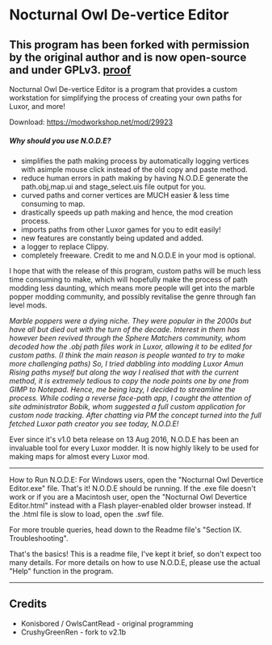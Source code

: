 # Nocturnal Owl De-vertice Editor
## This program has been forked with permission by the original author and is now open-source and under GPLv3. [proof](https://cdn.discordapp.com/attachments/586924273852219392/778989603590897674/unknown.png/)

Nocturnal Owl De-vertice Editor is a program that provides a custom workstation for simplifying the process of creating your own paths for Luxor, and more!

Download: https://modworkshop.net/mod/29923

##### Why should you use N.O.D.E?
* simplifies the path making process by automatically logging vertices with asimple mouse click instead of the old copy and paste method.
* reduce human errors in path making by having N.O.D.E generate the path.obj,map.ui and stage_select.uis file output for you.
* curved paths and corner vertices are MUCH easier & less time consuming to map.
* drastically speeds up path making and hence, the mod creation process.
* imports paths from other Luxor games for you to edit easily!
* new features are constantly being updated and added.
* a logger to replace Clippy.
* completely freeware. Credit to me and N.O.D.E in your mod is optional.

I hope that with the release of this program, custom paths will be much less time consuming to make, which will hopefully make the process of path modding less daunting, which means more people will get into the marble popper modding community, and possibly revitalise the genre through fan level mods.

*Marble poppers were a dying niche. They were popular in the 2000s but have all but died out with the turn of the decade. Interest in them has however been revived through the Sphere Matchers community, whom decoded how the .obj path files work in Luxor, allowing it to be edited for custom paths. (I think the main reason is people wanted to try to make more challenging paths)
So, I tried dabbling into modding Luxor Amun Rising paths myself but along the way I realised that with the current method, it is extremely tedious to copy the node points one by one from GIMP to Notepad. Hence, me being lazy, I decided to streamline the process. While coding a reverse face-path app, I caught the attention of site administrator Bobik, whom suggested a full custom application for custom node tracking. After chatting via PM the concept turned into the full fetched Luxor path creator
you see today, N.O.D.E!*

Ever since it's v1.0 beta release on 13 Aug 2016, N.O.D.E has been an invaluable tool for every Luxor modder. It is now highly likely to be used for making maps for almost every Luxor mod.

-----

How to Run N.O.D.E:
For Windows users, open the "Nocturnal Owl Devertice Editor.exe" file. That's it! N.O.D.E should be running.
If the .exe file doesn't work or if you are a Macintosh user, open the "Nocturnal Owl Devertice Editor.html" instead with a Flash player-enabled older browser instead. If the .html file is slow to load, open the .swf file.

For more trouble queries, head down to the Readme file's "Section IX. Troubleshooting".

That's the basics! This is a readme file, I've kept it brief, so don't expect
too many details.
For more details on how to use N.O.D.E, please use the actual "Help" function
in the program.

-----

## Credits
* Konisbored / OwlsCantRead - original programming
* CrushyGreenRen - fork to v2.1b

